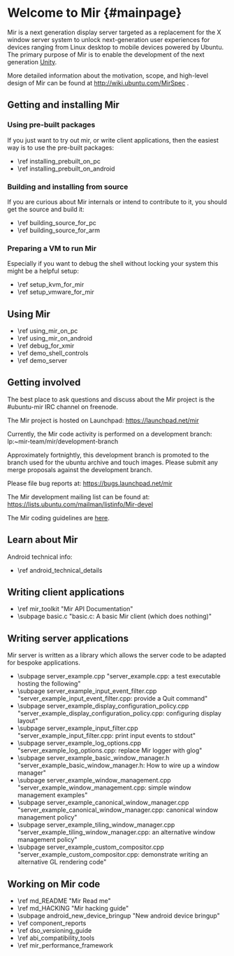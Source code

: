 Welcome to Mir {#mainpage}
==============

Mir is a next generation display server targeted as a replacement for the X
window server system to unlock next-generation user experiences for devices
ranging from Linux desktop to mobile devices powered by Ubuntu. The primary
purpose of Mir is to enable the development of the next generation
[Unity](http://unity.ubuntu.com).

More detailed information about the motivation, scope, and high-level design
of Mir can be found at http://wiki.ubuntu.com/MirSpec .

Getting and installing Mir
--------------------------

### Using pre-built packages

If you just want to try out mir, or write client applications, then the easiest
way is to use the pre-built packages:

 - \ref installing_prebuilt_on_pc
 - \ref installing_prebuilt_on_android

### Building and installing from source

If you are curious about Mir internals or intend to contribute to it, you should
get the source and build it:

 - \ref building_source_for_pc
 - \ref building_source_for_arm

### Preparing a VM to run Mir

Especially if you want to debug the shell without locking your system this might be a helpful setup:

- \ref setup_kvm_for_mir
- \ref setup_vmware_for_mir

Using Mir
---------

 - \ref using_mir_on_pc
 - \ref using_mir_on_android
 - \ref debug_for_xmir
 - \ref demo_shell_controls
 - \ref demo_server

Getting involved
----------------

The best place to ask questions and discuss about the Mir project is the
#ubuntu-mir IRC channel on freenode.

The Mir project is hosted on Launchpad: https://launchpad.net/mir

Currently, the Mir code activity is performed on a development branch:
lp:~mir-team/mir/development-branch

Approximately fortnightly, this development branch is promoted to the branch
used for the ubuntu archive and touch images. Please submit any merge proposals 
against the development branch.

Please file bug reports at: https://bugs.launchpad.net/mir

The Mir development mailing list can be found at: https://lists.ubuntu.com/mailman/listinfo/Mir-devel

The Mir coding guidelines are [here](cppguide/index.html).

Learn about Mir
----------------
Android technical info:
 - \ref android_technical_details

Writing client applications
---------------------------

 - \ref mir_toolkit "Mir API Documentation"
 - \subpage basic.c "basic.c: A basic Mir client (which does nothing)"

Writing server applications
---------------------------

Mir server is written as a library which allows the server code to be adapted
for bespoke applications.

 - \subpage server_example.cpp 
   "server_example.cpp: a test executable hosting the following"
 - \subpage server_example_input_event_filter.cpp 
   "server_example_input_event_filter.cpp: provide a Quit command"
 - \subpage server_example_display_configuration_policy.cpp 
   "server_example_display_configuration_policy.cpp: configuring display layout"
 - \subpage server_example_input_filter.cpp 
   "server_example_input_filter.cpp: print input events to stdout"
 - \subpage server_example_log_options.cpp 
   "server_example_log_options.cpp: replace Mir logger with glog"
 - \subpage server_example_basic_window_manager.h 
   "server_example_basic_window_manager.h: How to wire up a window manager"
 - \subpage server_example_window_management.cpp 
   "server_example_window_management.cpp: simple window management examples"
 - \subpage server_example_canonical_window_manager.cpp 
   "server_example_canonical_window_manager.cpp: canonical window management policy"
 - \subpage server_example_tiling_window_manager.cpp 
   "server_example_tiling_window_manager.cpp: an alternative window management policy"
 - \subpage server_example_custom_compositor.cpp 
   "server_example_custom_compositor.cpp: demonstrate writing an alternative GL rendering code"

Working on Mir code
-------------------

 - \ref md_README  "Mir Read me"
 - \ref md_HACKING "Mir hacking guide"
 - \subpage android_new_device_bringup "New android device bringup" 
 - \ref component_reports
 - \ref dso_versioning_guide
 - \ref abi_compatibility_tools
 - \ref mir_performance_framework
